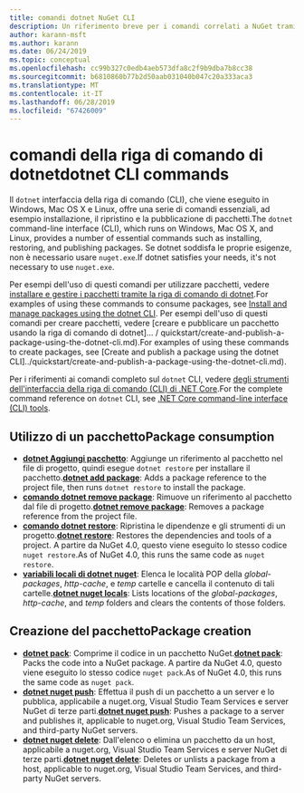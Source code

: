 ```yaml
---
title: comandi dotnet NuGet CLI
description: Un riferimento breve per i comandi correlati a NuGet tramite l'interfaccia della riga di comando di dotnet.
author: karann-msft
ms.author: karann
ms.date: 06/24/2019
ms.topic: conceptual
ms.openlocfilehash: cc99b327c0edb4aeb573dfa8c2f9b9dba7b8cc38
ms.sourcegitcommit: b6810860b77b2d50aab031040b047c20a333aca3
ms.translationtype: MT
ms.contentlocale: it-IT
ms.lasthandoff: 06/28/2019
ms.locfileid: "67426009"
---
```

# <a name="dotnet-cli-commands"></a><span data-ttu-id="e5bd8-103">comandi della riga di comando di dotnet</span><span class="sxs-lookup"><span data-stu-id="e5bd8-103">dotnet CLI commands</span></span>

<span data-ttu-id="e5bd8-104">Il `dotnet` interfaccia della riga di comando (CLI), che viene eseguito in Windows, Mac OS X e Linux, offre una serie di comandi essenziali, ad esempio installazione, il ripristino e la pubblicazione di pacchetti.</span><span class="sxs-lookup"><span data-stu-id="e5bd8-104">The `dotnet` command-line interface (CLI), which runs on Windows, Mac OS X, and Linux, provides a number of essential commands such as installing, restoring, and publishing packages.</span></span> <span data-ttu-id="e5bd8-105">Se dotnet soddisfa le proprie esigenze, non è necessario usare `nuget.exe`.</span><span class="sxs-lookup"><span data-stu-id="e5bd8-105">If dotnet satisfies your needs, it's not necessary to use `nuget.exe`.</span></span>

<span data-ttu-id="e5bd8-106">Per esempi dell'uso di questi comandi per utilizzare pacchetti, vedere [installare e gestire i pacchetti tramite la riga di comando di dotnet](../consume-packages/install-use-packages-dotnet-cli.md).</span><span class="sxs-lookup"><span data-stu-id="e5bd8-106">For examples of using these commands to consume packages, see [Install and manage packages using the dotnet CLI](../consume-packages/install-use-packages-dotnet-cli.md).</span></span> <span data-ttu-id="e5bd8-107">Per esempi dell'uso di questi comandi per creare pacchetti, vedere [creare e pubblicare un pacchetto usando la riga di comando di dotnet]... / quickstart/create-and-publish-a-package-using-the-dotnet-cli.md).</span><span class="sxs-lookup"><span data-stu-id="e5bd8-107">For examples of using these commands to create packages, see [Create and publish a package using the dotnet CLI]../quickstart/create-and-publish-a-package-using-the-dotnet-cli.md).</span></span>

<span data-ttu-id="e5bd8-108">Per i riferimenti ai comandi completo sul `dotnet` CLI, vedere [degli strumenti dell'interfaccia della riga di comando (CLI) di .NET Core](/dotnet/core/tools/?tabs=netcore2x).</span><span class="sxs-lookup"><span data-stu-id="e5bd8-108">For the complete command reference on `dotnet` CLI, see [.NET Core command-line interface (CLI) tools](/dotnet/core/tools/?tabs=netcore2x).</span></span>

## <a name="package-consumption"></a><span data-ttu-id="e5bd8-109">Utilizzo di un pacchetto</span><span class="sxs-lookup"><span data-stu-id="e5bd8-109">Package consumption</span></span>

- <span data-ttu-id="e5bd8-110">[**dotnet Aggiungi pacchetto**](/dotnet/core/tools/dotnet-add-package): Aggiunge un riferimento al pacchetto nel file di progetto, quindi esegue `dotnet restore` per installare il pacchetto.</span><span class="sxs-lookup"><span data-stu-id="e5bd8-110">[**dotnet add package**](/dotnet/core/tools/dotnet-add-package): Adds a package reference to the project file, then runs `dotnet restore` to install the package.</span></span>
- <span data-ttu-id="e5bd8-111">[**comando dotnet remove package**](/dotnet/core/tools/dotnet-remove-package): Rimuove un riferimento al pacchetto dal file di progetto.</span><span class="sxs-lookup"><span data-stu-id="e5bd8-111">[**dotnet remove package**](/dotnet/core/tools/dotnet-remove-package): Removes a package reference from the project file.</span></span>
- <span data-ttu-id="e5bd8-112">[**comando dotnet restore**](/dotnet/core/tools/dotnet-restore?tabs=netcore2x): Ripristina le dipendenze e gli strumenti di un progetto.</span><span class="sxs-lookup"><span data-stu-id="e5bd8-112">[**dotnet restore**](/dotnet/core/tools/dotnet-restore?tabs=netcore2x): Restores the dependencies and tools of a project.</span></span> <span data-ttu-id="e5bd8-113">A partire da NuGet 4.0, questo viene eseguito lo stesso codice `nuget restore`.</span><span class="sxs-lookup"><span data-stu-id="e5bd8-113">As of NuGet 4.0, this runs the same code as `nuget restore`.</span></span>
- <span data-ttu-id="e5bd8-114">[**variabili locali di dotnet nuget**](/dotnet/core/tools/dotnet-nuget-locals): Elenca le località POP della *global-packages*, *http-cache*, e *temp* cartelle e cancella il contenuto di tali cartelle.</span><span class="sxs-lookup"><span data-stu-id="e5bd8-114">[**dotnet nuget locals**](/dotnet/core/tools/dotnet-nuget-locals): Lists locations of the *global-packages*, *http-cache*, and *temp* folders and clears the contents of those folders.</span></span>

## <a name="package-creation"></a><span data-ttu-id="e5bd8-115">Creazione del pacchetto</span><span class="sxs-lookup"><span data-stu-id="e5bd8-115">Package creation</span></span>

- <span data-ttu-id="e5bd8-116">[**dotnet pack**](/dotnet/core/tools/dotnet-pack?tabs=netcore2x): Comprime il codice in un pacchetto NuGet.</span><span class="sxs-lookup"><span data-stu-id="e5bd8-116">[**dotnet pack**](/dotnet/core/tools/dotnet-pack?tabs=netcore2x): Packs the code into a NuGet package.</span></span> <span data-ttu-id="e5bd8-117">A partire da NuGet 4.0, questo viene eseguito lo stesso codice `nuget pack`.</span><span class="sxs-lookup"><span data-stu-id="e5bd8-117">As of NuGet 4.0, this runs the same code as `nuget pack`.</span></span>
- <span data-ttu-id="e5bd8-118">[**dotnet nuget push**](/dotnet/core/tools/dotnet-nuget-push): Effettua il push di un pacchetto a un server e lo pubblica, applicabile a nuget.org, Visual Studio Team Services e server NuGet di terze parti.</span><span class="sxs-lookup"><span data-stu-id="e5bd8-118">[**dotnet nuget push**](/dotnet/core/tools/dotnet-nuget-push): Pushes a package to a server and publishes it, applicable to nuget.org, Visual Studio Team Services, and third-party NuGet servers.</span></span>
- <span data-ttu-id="e5bd8-119">[**dotnet nuget delete**](/dotnet/core/tools/dotnet-nuget-delete): Dall'elenco o elimina un pacchetto da un host, applicabile a nuget.org, Visual Studio Team Services e server NuGet di terze parti.</span><span class="sxs-lookup"><span data-stu-id="e5bd8-119">[**dotnet nuget delete**](/dotnet/core/tools/dotnet-nuget-delete): Deletes or unlists a package from a host, applicable to nuget.org, Visual Studio Team Services, and third-party NuGet servers.</span></span>
